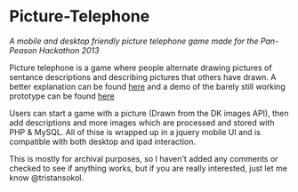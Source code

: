 Picture-Telephone
=================

*A mobile and desktop friendly picture telephone game made for the Pan-Peason Hackathon 2013*

Picture telephone is a game where people alternate drawing pictures of sentance descriptions and describing pictures that others have drawn. A better explanation can be found [here](http://www.greatgroupgames.com/telephone-pictionary.htm) and a demo of the barely still working prototype can be found [here](http://tristansokol.com/hackathon/2013/allgames.php)

Users can start a game with a picture (Drawn from the DK images API), then add descriptions and more images which are processed and stored with PHP & MySQL. All of thise is wrapped up in a jquery mobile UI and is compatible with both desktop and ipad interaction. 

This is mostly for archival purposes, so I haven't added any comments or checked to see if anything works, but if you are really interested, just let me know @tristansokol. 
